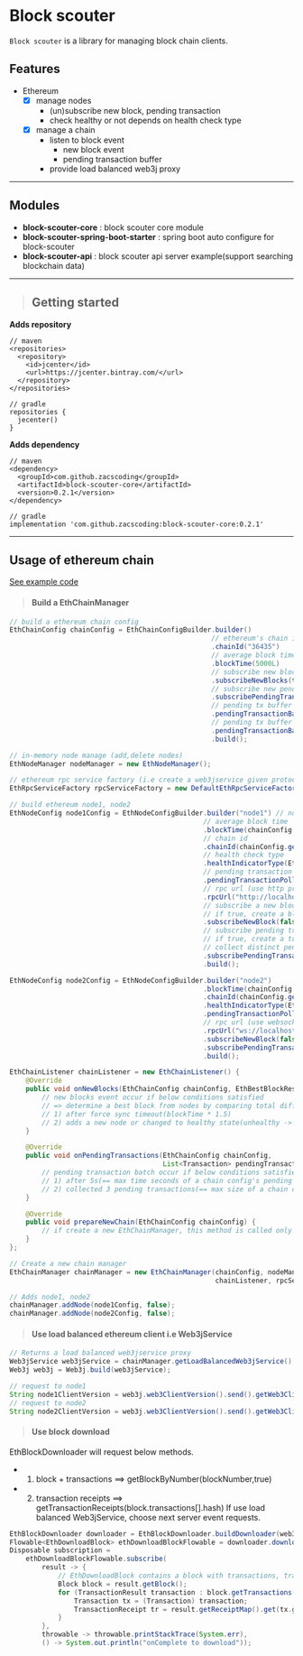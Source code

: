 # Block scouter  
`Block scouter` is a library for managing block chain clients.  

## Features

- Ethereum  
  - [x] manage nodes  
    - (un)subscribe new block, pending transaction  
    - check healthy or not depends on health check type  
  - [x] manage a chain      
    - listen to block event  
      - new block event  
      - pending transaction buffer
    - provide load balanced web3j proxy  

---  

## Modules  

- **block-scouter-core** : block scouter core module  
- **block-scouter-spring-boot-starter** : spring boot auto configure for block-scouter
- **block-scouter-api** : block scouter api server example(support searching blockchain data)  

---  

> ## Getting started

**Adds repository**  

```aidl
// maven
<repositories>
  <repository>
    <id>jcenter</id>
    <url>https://jcenter.bintray.com/</url>
  </repository>
</repositories>

// gradle
repositories {
  jecenter()
}
```  

**Adds dependency**  

```aidl
// maven
<dependency>
  <groupId>com.github.zacscoding</groupId>
  <artifactId>block-scouter-core</artifactId>
  <version>0.2.1</version>
</dependency>  

// gradle
implementation 'com.github.zacscoding:block-scouter-core:0.2.1'
```  

---  

## Usage of ethereum chain  

<a href="core/src/test/java/blockscouter/block-scouter-core/dev/EthChainUsageTest.java">See example code</a>  

> #### Build a EthChainManager  

```java
// build a ethereum chain config
EthChainConfig chainConfig = EthChainConfigBuilder.builder()
                                                  // ethereum's chain id
                                                  .chainId("36435")
                                                  // average block time
                                                  .blockTime(5000L)
                                                  // subscribe new block
                                                  .subscribeNewBlocks(true)
                                                  // subscribe new pending transaction
                                                  .subscribePendingTransactions(true)
                                                  // pending tx buffer max size
                                                  .pendingTransactionBatchMaxSize(3)
                                                  // pending tx buffer max seconds
                                                  .pendingTransactionBatchMaxSeconds(5)
                                                  .build();

// in-memory node manage (add,delete nodes)
EthNodeManager nodeManager = new EthNodeManager();

// ethereum rpc service factory (i.e create a web3jservice given protocol)
EthRpcServiceFactory rpcServiceFactory = new DefaultEthRpcServiceFactory();

// build ethereum node1, node2
EthNodeConfig node1Config = EthNodeConfigBuilder.builder("node1") // node name
                                                // average block time
                                                .blockTime(chainConfig.getBlockTime())
                                                // chain id
                                                .chainId(chainConfig.getChainId())
                                                // health check type
                                                .healthIndicatorType(EthConnectedOnly.INSTANCE)
                                                // pending transaction polling interval(ms)
                                                .pendingTransactionPollingInterval(1000L)
                                                // rpc url (use http protocol)
                                                .rpcUrl("http://localhost:8545")
                                                // subscribe a new block or not
                                                // if true, create a block stream
                                                .subscribeNewBlock(false)
                                                // subscribe pending transaction
                                                // if true, create a transaction stream and
                                                // collect distinct pending tx hash from EthChainManager
                                                .subscribePendingTransaction(true)
                                                .build();

EthNodeConfig node2Config = EthNodeConfigBuilder.builder("node2")
                                                .blockTime(chainConfig.getBlockTime())
                                                .chainId(chainConfig.getChainId())
                                                .healthIndicatorType(EthSynchronized.INSTANCE)
                                                .pendingTransactionPollingInterval(1000L)
                                                // rpc url (use websocket protocol)
                                                .rpcUrl("ws://localhost:9546")
                                                .subscribeNewBlock(false)
                                                .subscribePendingTransaction(true)
                                                .build();

EthChainListener chainListener = new EthChainListener() {
    @Override
    public void onNewBlocks(EthChainConfig chainConfig, EthBestBlockResult result) {
        // new blocks event occur if below conditions satisfied
        // => determine a best block from nodes by comparing total difficulty
        // 1) after force sync timeout(blockTime * 1.5)            
        // 2) adds a new node or changed to healthy state(unhealthy -> healthy)
    }

    @Override
    public void onPendingTransactions(EthChainConfig chainConfig,
                                      List<Transaction> pendingTransactions) {
        // pending transaction batch occur if below conditions satisfied.
        // 1) after 5s(== max time seconds of a chain config's pending tx batch)
        // 2) collected 3 pending transactions(== max size of a chain config's pending tx max size)
    }

    @Override
    public void prepareNewChain(EthChainConfig chainConfig) {
        // if create a new EthChainManager, this method is called only one time at first.
    }
};

// Create a new chain manager
EthChainManager chainManager = new EthChainManager(chainConfig, nodeManager,
                                                   chainListener, rpcServiceFactory);

// Adds node1, node2
chainManager.addNode(node1Config, false);
chainManager.addNode(node2Config, false);
```  

> #### Use load balanced ethereum client i.e Web3jService  

```java
// Returns a load balanced web3jservice proxy
Web3jService web3jService = chainManager.getLoadBalancedWeb3jService();
Web3j web3j = Web3j.build(web3jService);

// request to node1
String node1ClientVersion = web3j.web3ClientVersion().send().getWeb3ClientVersion();
// request to node2
String node2ClientVersion = web3j.web3ClientVersion().send().getWeb3ClientVersion();
```  

> #### Use block download  

EthBlockDownloader will request below methods.
  - 1) block + transactions ==> getBlockByNumber(blockNumber,true)
  - 2) transaction receipts ==> getTransactionReceipts(block.transactions[].hash)
If use load balanced Web3jService, choose next server event requests.

```java
EthBlockDownloader downloader = EthBlockDownloader.buildDownloader(web3jService);
Flowable<EthDownloadBlock> ethDownloadBlockFlowable = downloader.downloadBlocks(0L, 10L);
Disposable subscription =
    ethDownloadBlockFlowable.subscribe(
        result -> {
            // EthDownloadBlock contains a block with transactions, transaction receipts in this block
            Block block = result.getBlock();
            for (TransactionResult transaction : block.getTransactions()) {
                Transaction tx = (Transaction) transaction;
                TransactionReceipt tr = result.getReceiptMap().get(tx.getHash());
            }
        },
        throwable -> throwable.printStackTrace(System.err),
        () -> System.out.println("onComplete to download"));
```  
